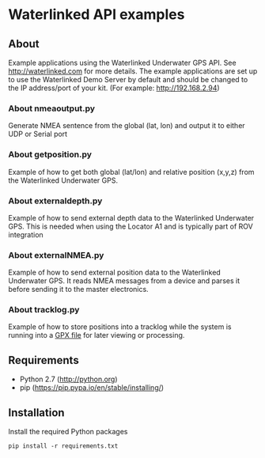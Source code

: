 # Waterlinked API examples

## About

Example applications using the Waterlinked Underwater GPS API. See http://waterlinked.com for more details.
The example applications are set up to use the Waterlinked Demo Server by default and should be changed
to the IP address/port of your kit. (For example: http://192.168.2.94)

### About nmeaoutput.py

Generate NMEA sentence from the global (lat, lon) and output it to either UDP or Serial port

### About getposition.py

Example of how to get both global (lat/lon) and relative position (x,y,z) from the Waterlinked Underwater GPS.

### About externaldepth.py

Example of how to send external depth data to the Waterlinked Underwater GPS. This is needed when
using the Locator A1 and is typically part of ROV integration

### About externalNMEA.py

Example of how to send external position data to the Waterlinked Underwater GPS. It reads NMEA messages from a device and parses it before sending it to the master electronics. 

### About tracklog.py

Example of how to store positions into a tracklog while the system is running into a [GPX file](https://en.wikipedia.org/wiki/GPS_Exchange_Format) for later viewing or processing.

## Requirements

* Python 2.7 (http://python.org)
* pip (https://pip.pypa.io/en/stable/installing/)

## Installation

Install the required Python packages

```
pip install -r requirements.txt
```

